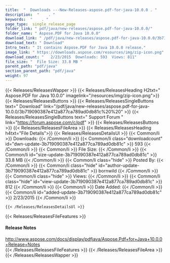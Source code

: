 ```yaml
---
title:  "  Downloads ---New-Releases-aspose.pdf-for-java-10.0.0 . " 
description:  "    . " 
keywords:  "    . " 
page_type:  single_release_page
folder_link: " pdf/java/new-releases/aspose.pdf-for-java-10.0.0/"
folder_name: " Aspose.PDF for Java 10.0.0"
download_link: " /pdf/java/new-releases/aspose.pdf-for-java-10.0.0/3b719090387e412a877ca789ad0db81c"
download_text: " Download"
Intro_text: " It contains Aspose.PDF for Java 10.0.0 release."
image_link: " https://downloads.aspose.com/resources/img/zip-icon.png"
download_count: "   2/23/2015  Downloads: 593  Views: 811"
file_size: "  File Size: 33.8 MB "
parent_path: "pdf/java"
section_parent_path: "pdf/java"
weight: 97 
---
```


{{< Releases/ReleasesWapper >}}
  {{< Releases/ReleasesHeading H2txt=" Aspose.PDF for Java 10.0.0" imagelink="/resources/img/zip-icon.png">}}
  {{< Releases/ReleasesButtons >}}
    {{< Releases/ReleasesSingleButtons text=" Download" link="/pdf/java/new-releases/aspose.pdf-for-java-10.0.0/3b719090387e412a877ca789ad0db81c%20%20" >}}
    {{< Releases/ReleasesSingleButtons text=" Support Forum " link="https://forum.aspose.com/c/pdf" >}}
  {{< Releases/ReleasesButtons >}}
  {{< Releases/ReleasesFileArea >}}
    {{< Releases/ReleasesHeading h4txt="File Details">}}
    {{< Releases/ReleasesDetailsUl >}}
            {{< Common/li  >}} Downloads: {{< /Common/li >}} 
      {{< Common/li class="downloadcount" id="dwn-update-3b719090387e412a877ca789ad0db81c" >}} 593 {{< /Common/li >}} 
      {{< Common/li  >}} File Size: {{< /Common/li >}} 
      {{< Common/li id="size-update-3b719090387e412a877ca789ad0db81c" >}} 33.8 MB {{< /Common/li >}} 
      {{< Common/li  class="hide" >}} Posted By: {{< /Common/li >}} 
      {{< Common/li class="hide" id="author-update-3b719090387e412a877ca789ad0db81c" >}} bornwild {{< /Common/li >}} 
      {{< Common/li class="hide"  >}} Views: {{< /Common/li >}} 
      {{< Common/li class="hide" id="view-update-3b719090387e412a877ca789ad0db81c" >}} 812 {{< /Common/li >}} 
      {{< Common/li  >}} Date Added: {{< /Common/li >}} 
      {{< Common/li id="added-update-3b719090387e412a877ca789ad0db81c" >}} 2/23/2015 {{< /Common/li >}} 

    {{< /Releases/ReleasesDetailsUl >}}

  {{< Releases/ReleasesFileFeatures >}}
      <h4>Release Notes</h4><div><a href="http://www.aspose.com/docs/display/pdfjava/Aspose.Pdf+for+Java+10.0.0+Release+Notes">http://www.aspose.com/docs/display/pdfjava/Aspose.Pdf+for+Java+10.0.0+Release+Notes</a></div>
  {{< /Releases/ReleasesFileFeatures >}}
 {{< /Releases/ReleasesFileArea >}}
{{< /Releases/ReleasesWapper >}}


